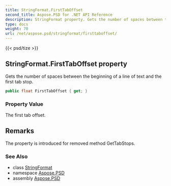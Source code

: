 ```yaml
---
title: StringFormat.FirstTabOffset
second_title: Aspose.PSD for .NET API Reference
description: StringFormat property. Gets the number of spaces between the beginning of a line of text and the first tab stop
type: docs
weight: 70
url: /net/aspose.psd/stringformat/firsttaboffset/
---
```

{{< psd/tize >}}
## StringFormat.FirstTabOffset property

Gets the number of spaces between the beginning of a line of text and the first tab stop.

```csharp
public float FirstTabOffset { get; }
```

### Property Value

The first tab offset.

## Remarks

The property is introduced for removed method GetTabStops.

### See Also

* class [StringFormat](../)
* namespace [Aspose.PSD](../../../aspose.psd/)
* assembly [Aspose.PSD](../../../)


